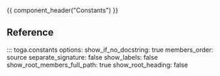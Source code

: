 {{ component_header("Constants") }}

## Reference

::: toga.constants
    options:
        show_if_no_docstring: true
        members_order: source
        separate_signature: false
        show_labels: false
        show_root_members_full_path: true
        show_root_heading: false
